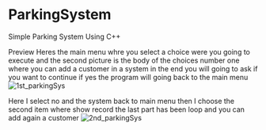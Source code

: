# ParkingSystem

Simple Parking System Using C++

Preview
Heres the main menu whre you select a choice were you going to execute and the second picture 
is the body of the choices number one where you can add a customer in a system in the end you will going to ask if you want to continue 
if yes the program will going back to the main menu
![1st_parkingSys](https://user-images.githubusercontent.com/115217805/196242874-a012e90e-e185-4e88-b52d-c6c85eece8c4.png)

Here I select no and the system back to main menu then I choose the second item where show record the last part has been loop and you can add again a customer
![2nd_parkingSys](https://user-images.githubusercontent.com/115217805/196243262-0a2d161e-f37f-405c-84f3-a75c6a685aa4.png)

